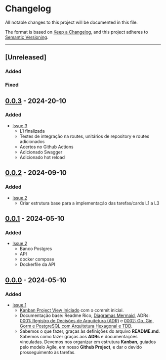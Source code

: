 # Changelog

All notable changes to this project will be documented in this file.

The format is based on [Keep a Changelog](https://keepachangelog.com/en/1.0.0/),
and this project adheres to [Semantic Versioning](https://semver.org/spec/v2.0.0.html).

---

## [Unreleased]
### Added

### Fixed

## [0.0.3] - 2024-20-10
### Added

- [Issue 3](https://github.com/jtonynet/go-payments-api/issues/6)
  - L1 finalizada
  - Testes de integração na routes, unitários de repository e routes adicionados
  -  Acertos no Github Actions
  - Adicionado Swagger
  - Adicionado hot reload
  


## [0.0.2] - 2024-09-10
### Added

- [Issue 2](https://github.com/jtonynet/go-payments-api/issues/4)
  - Criar estrutura base para a implementação das tarefas/cards L1 a L3


## [0.0.1] - 2024-05-10
### Added

- [Issue 2](https://github.com/jtonynet/go-payments-api/issues/2)
   - Banco Postgres
   - API
   - docker compose
   - Dockerfile da API


## [0.0.0] - 2024-05-10
### Added

- [Issue 1](https://github.com/users/jtonynet/projects/7/views/1?pane=issue&itemId=82288146)
  - [Kanban Project View Iniciado](https://github.com/users/jtonynet/projects/7) com o commit inicial. 
  - Documentação base: Readme Rico, [Diagramas Mermaid](https://github.com/jtonynet/go-products-api/tree/main#diagrams), ADRs: [0001: Registro de Decisões de Arquitetura (ADR)](./docs/architecture/decisions/registro-de-decisoes-de-arquitetura.md) e [0002: Go, Gin, Gorm e PostgreSQL com Arquitetura Hexagonal e TDD](./docs/architecture/decisions/0002-go-gin-gorm-e-postgres-com-arquitetura-hexagonal-tdd.md).
  - Sabemos o que fazer, graças às definições do arquivo __README.md__. Sabemos como fazer graças aos __ADRs__ e documentações vinculadas. Devemos nos organizar em estrutura __Kanban__, guiados pelo modelo Agile, em nosso __Github Project__, e dar o devido prosseguimento às tarefas.

[0.0.3]: https://github.com/jtonynet/go-payments-api/compare/v0.0.2...v0.0.3
[0.0.2]: https://github.com/jtonynet/go-payments-api/compare/v0.0.1...v0.0.2
[0.0.1]: https://github.com/jtonynet/go-payments-api/compare/v0.0.0...v0.0.1
[0.0.0]: https://github.com/jtonynet/go-payments-api/releases/tag/v0.0.0
